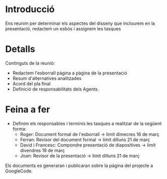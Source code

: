 # Introducció #

Ens reunim per determinar els aspectes del disseny que inclourem en la presentació, redactem un esbós i assignem les tasques

# Detalls #

Continguts de la reunió:
  * Redactem l'esborrall pàgina a pàgina de la presentació
  * Resum d'alternatives analitzades
  * Acord del pla final
  * Definició de responsabilitats dels Agents.

# Feina a fer #

  * Definim els responsables i terminis les tasques a realitzar de la següent forma:
    * Roger: Document formal de l'esborrall -> limit dimecres 16 de març
    * Ferran: Revisor del document formal -> limit dilluns 21 de març
    * David i Francesc: Compondre presentació de diapositives -> limit divendres 18 de març
    * Joan: Revisor de la presentació -> limit dilluns 21 de març

Els documents es generaran i publicaran sobre la pàgina del projecte a GoogleCode.